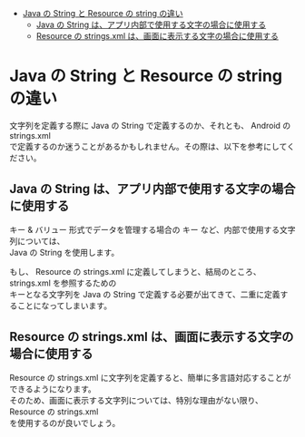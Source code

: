 <!-- TOC START min:1 max:3 link:true asterisk:false update:true -->
- [Java の String と Resource の string の違い](#java-の-string-と-resource-の-string-の違い)
  - [Java の String は、アプリ内部で使用する文字の場合に使用する](#java-の-string-はアプリ内部で使用する文字の場合に使用する)
  - [Resource の strings.xml は、画面に表示する文字の場合に使用する](#resource-の-stringsxml-は画面に表示する文字の場合に使用する)
<!-- TOC END -->


# Java の String と Resource の string の違い

文字列を定義する際に Java の String で定義するのか、それとも、 Android の strings.xml  
で定義するのか迷うことがあるかもしれません。その際は、以下を参考にしてください。

## Java の String は、アプリ内部で使用する文字の場合に使用する

キー & バリュー 形式でデータを管理する場合の キー など、内部で使用する文字列については、  
Java の String を使用します。

もし、 Resource の strings.xml に定義してしまうと、結局のところ、 strings.xml を参照するための  
キーとなる文字列を Java の String で定義する必要が出てきて、二重に定義することになってしまいます。


## Resource の strings.xml は、画面に表示する文字の場合に使用する

Resource の strings.xml に文字列を定義すると、簡単に多言語対応することができるようになります。  
そのため、画面に表示する文字列については、特別な理由がない限り、 Resource の strings.xml  
を使用するのが良いでしょう。
